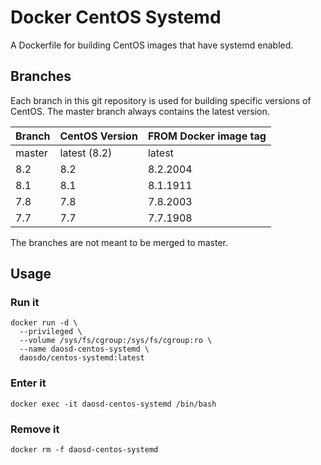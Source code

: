 # Docker CentOS Systemd

A Dockerfile for building CentOS images that have systemd enabled.

## Branches

Each branch in this git repository is used for building specific versions
of CentOS. The master branch always contains the latest version.

|Branch |CentOS Version|FROM Docker image tag|
|-------|--------------|---------------------|
|master |latest (8.2)  |latest               |
|8.2    |8.2           |8.2.2004             |
|8.1    |8.1           |8.1.1911             |
|7.8    |7.8           |7.8.2003             |
|7.7    |7.7           |7.7.1908             |

The branches are not meant to be merged to master.

## Usage

### Run it

```
docker run -d \
  --privileged \
  --volume /sys/fs/cgroup:/sys/fs/cgroup:ro \
  --name daosd-centos-systemd \
  daosdo/centos-systemd:latest
```

### Enter it

```
docker exec -it daosd-centos-systemd /bin/bash
```

### Remove it

```
docker rm -f daosd-centos-systemd
```

